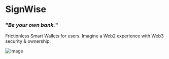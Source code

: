# SignWise

### "_Be your own bank._"
Frictionless Smart Wallets for users. Imagine a Web2 experience with Web3 security & ownership.

![image](https://github.com/SW-SignWise/.github/assets/102038261/a5304098-22da-45d4-bce1-34d16ec30e7b)

